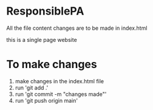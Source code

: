 # ResponsiblePA

All the file content changes are to be made in index.html

this is a single page website


# To make changes
1. make changes in the index.html file
2. run 'git add .'
3. run 'git commit -m "changes made"'
4. run 'git push origin main'
